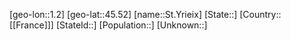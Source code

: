 ﻿---
location: [45.52,1.2]
type: City
tags:
- geo/City


SpocWebEntityId: 34500
isDeleted: false
confidential: public

---
[geo-lon::1.2]
[geo-lat::45.52]
[name::St.Yrieix]
[State::]
[Country::[[France]]]
[StateId::]
[Population::]
[Unknown::]

